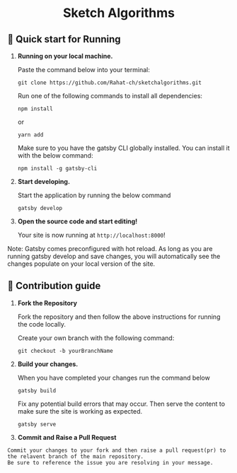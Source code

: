 
<h1 align="center">
  Sketch Algorithms
</h1>


## 🚀 Quick start for Running

1.  **Running on your local machine.**
    
    Paste the command below into your terminal:
    
    ```git clone https://github.com/Rahat-ch/sketchalgorithms.git```
    
    Run one of the following commands to install all dependencies:
    
    ```npm install```
    
    or 
    
    ```yarn add```
    
    Make sure to you have the gatsby CLI globally installed. You can install it with the below command:
    
    ```npm install -g gatsby-cli```

2.  **Start developing.**

    Start the application by running the below command

    ```gatsby develop```

3.  **Open the source code and start editing!**

    Your site is now running at `http://localhost:8000`!

Note: Gatsby comes preconfigured with hot reload. As long as you are running gatsby develop and save changes, you will automatically see the changes populate on your local version of the site. 

## 💫 Contribution guide


1.  **Fork the Repository**

    Fork the repository and then follow the above instructions for running the code locally. 
    
    Create your own branch with the following command:
    
    ```git checkout -b yourBranchName```

2.  **Build your changes.**

    When you have completed your changes run the command below

    ```gatsby build```
    
    Fix any potential build errors that may occur. Then serve the content to make sure the site is working as expected.
    
    ```gatsby serve```
    
 3.  **Commit and Raise a Pull Request**

    Commit your changes to your fork and then raise a pull request(pr) to the relavent branch of the main repository. 
    Be sure to reference the issue you are resolving in your message. 
